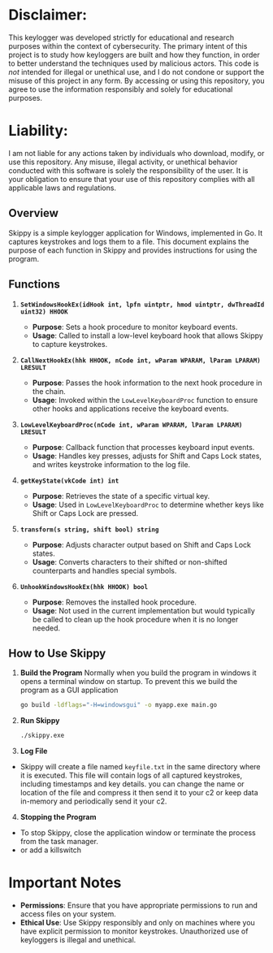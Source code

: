 # **Disclaimer:**  
This keylogger was developed strictly for educational and research purposes within the context of cybersecurity. The primary intent of this project is to study how keyloggers are built and how they function, in order to better understand the techniques used by malicious actors. This code is *not* intended for illegal or unethical use, and I do not condone or support the misuse of this project in any form. By accessing or using this repository, you agree to use the information responsibly and solely for educational purposes.

# **Liability:**  
I am not liable for any actions taken by individuals who download, modify, or use this repository. Any misuse, illegal activity, or unethical behavior conducted with this software is solely the responsibility of the user. It is your obligation to ensure that your use of this repository complies with all applicable laws and regulations.




## Overview

Skippy is a simple keylogger application for Windows, implemented in Go. It captures keystrokes and logs them to a file. This document explains the purpose of each function in Skippy and provides instructions for using the program.

## Functions

1. **`SetWindowsHookEx(idHook int, lpfn uintptr, hmod uintptr, dwThreadId uint32) HHOOK`**
   - **Purpose**: Sets a hook procedure to monitor keyboard events.
   - **Usage**: Called to install a low-level keyboard hook that allows Skippy to capture keystrokes.

2. **`CallNextHookEx(hhk HHOOK, nCode int, wParam WPARAM, lParam LPARAM) LRESULT`**
   - **Purpose**: Passes the hook information to the next hook procedure in the chain.
   - **Usage**: Invoked within the `LowLevelKeyboardProc` function to ensure other hooks and applications receive the keyboard events.

3. **`LowLevelKeyboardProc(nCode int, wParam WPARAM, lParam LPARAM) LRESULT`**
   - **Purpose**: Callback function that processes keyboard input events.
   - **Usage**: Handles key presses, adjusts for Shift and Caps Lock states, and writes keystroke information to the log file.

4. **`getKeyState(vkCode int) int`**
   - **Purpose**: Retrieves the state of a specific virtual key.
   - **Usage**: Used in `LowLevelKeyboardProc` to determine whether keys like Shift or Caps Lock are pressed.

5. **`transform(s string, shift bool) string`**
   - **Purpose**: Adjusts character output based on Shift and Caps Lock states.
   - **Usage**: Converts characters to their shifted or non-shifted counterparts and handles special symbols.

6. **`UnhookWindowsHookEx(hhk HHOOK) bool`**
   - **Purpose**: Removes the installed hook procedure.
   - **Usage**: Not used in the current implementation but would typically be called to clean up the hook procedure when it is no longer needed.

## How to Use Skippy

1. **Build the Program**
   Normally when you build the program in windows it opens a terminal window on startup. To prevent this we build the program as a GUI application
     ```sh
    go build -ldflags="-H=windowsgui" -o myapp.exe main.go
     ```

 2. **Run Skippy**
  
     ```sh
     ./skippy.exe
     ```

 3. **Log File**
   - Skippy will create a file named `keyfile.txt` in the same directory where it is executed. This file will contain logs of all captured keystrokes, including timestamps and key details.
   you can change the name or location of the file and compress it then send it to your c2 or keep data in-memory and periodically send it your c2.

 4. **Stopping the Program**
   - To stop Skippy, close the application window or terminate the process from the task manager.
   - or add a killswitch

# Important Notes

- **Permissions**: Ensure that you have appropriate permissions to run and access files on your system.
- **Ethical Use**: Use Skippy responsibly and only on machines where you have explicit permission to monitor keystrokes. Unauthorized use of keyloggers is illegal and unethical.


